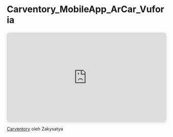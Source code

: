 # Carventory_MobileApp_ArCar_Vuforia

<div style="position: relative; width: 100%; height: 0; padding-top: 56.2225%;
 padding-bottom: 0; box-shadow: 0 2px 8px 0 rgba(63,69,81,0.16); margin-top: 1.6em; margin-bottom: 0.9em; overflow: hidden;
 border-radius: 8px; will-change: transform;">
  <iframe loading="lazy" style="position: absolute; width: 100%; height: 100%; top: 0; left: 0; border: none; padding: 0;margin: 0;"
    src="https://www.canva.com/design/DAGJ_qxdBuk/m4wo_svTePaFFfPEHbmopQ/view?embed" allowfullscreen="allowfullscreen" allow="fullscreen">
  </iframe>
</div>
<a href="https:&#x2F;&#x2F;www.canva.com&#x2F;design&#x2F;DAGJ_qxdBuk&#x2F;m4wo_svTePaFFfPEHbmopQ&#x2F;view?utm_content=DAGJ_qxdBuk&amp;utm_campaign=designshare&amp;utm_medium=embeds&amp;utm_source=link" target="_blank" rel="noopener">Carventory</a> oleh Zakysatya
